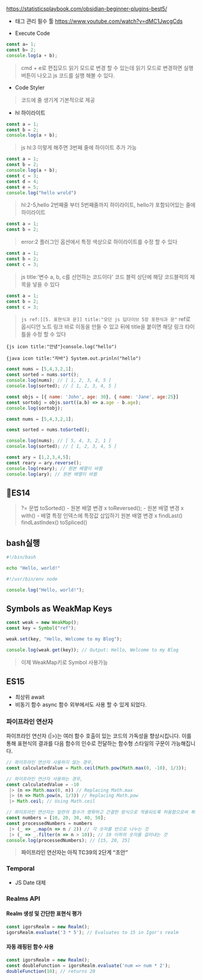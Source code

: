 
https://statisticsplaybook.com/obsidian-beginner-plugins-best5/


- 태그 관리 필수 툴
https://www.youtube.com/watch?v=dMC1JwcgCds



- Execute Code

```js
const a= 1;
const b= 2;
console.log(a + b);
```

> cmd + e로 편집모드 읽기 모드로 변경 할 수 있는데 읽기 모드로 변경하면 실행 버튼이 나오고 js 코드를 실행 해볼 수 있다.


- Code Styler
> 코드에 줄 생기게 기본적으로 제공

- hl 하이라이트

```js hl:3
const a = 1;
const b = 2;
console.log(a + b);
```

> js hl:3 이렇게 해주면 3번째 줄에 하이이트 추가 가능

```js hl:2-5,hello
const a = 1;
const b = 2;
console.log(a + b);
const c = 3;
const d = 4;
const e = 5;
console.log("hello wrold")
```

> hl:2-5,hello 
> 2번째줄 부터 5번째줄까지 하이라이트, hello가 포함되어있는 줄에 하이라이트


```js error:2
const a = 1;
const b = 2;
```

> error:2 플러그인 옵션에서 특정 색상으로 하이라이트를 수정 할 수 있다

```js title:'변수 a, b, c를 선언하는 코드이다'
const a = 1;
const b = 2;
const c = 3;
```

> js title:'변수 a, b, c를 선언하는 코드이다' 코드 블럭 상단에 해당 코드블럭의 제목을 넣을 수 있다

```js ref:[[5. 표현식과 문]] title:"모던 js 딥다이브 5장 포현식과 문"
const a = 1;
const b = 2;
const c = 3;
```

> `js ref:[[5. 표현식과 문]] title:"모던 js 딥다이브 5장 포현식과 문"` 
> ref로 옵시디언 노트 링크 바로 이동을 만들 수 있고 뒤에 title을 붙이면 해당 링크 타이틀을 수정 할 수 있다


`{js icon title:"안녕"}console.log("hello")` 

`{java icon title:"자바"} System.out.prinln("hello")` 



```js title="sort 문제점은 원본 배열이 변경된다는 불변하지 않은 치명적 단점"
const nums = [5,4,3,2,1];
const sorted = nums.sort();
console.log(nums); // [ 1, 2, 3, 4, 5 ]
console.log(sorted); // [ 1, 2, 3, 4, 5 ]

const objs = [{ name: 'John', age: 30}, { name: 'Jane', age:25}]
const sortobj = objs.sort((a,b) => a.age - b.age);
console.log(sortobj);
```

```js
const nums = [5,4,3,2,1];

const sorted = nums.toSorted();

console.log(nums); // [ 5, 4, 3, 2, 1 ]
console.log(sorted); // [ 1, 2, 3, 4, 5 ]
```


```js
const ary = [1,2,3,4,5];
const reary = ary.reverse();
console.log(reary); // 원본 배열이 바뀜
console.log(ary); // 원본 배열이 바뀜
```
## ES14
> ?= 문법
> toSorted() - 원본 배열 변경 x
> toReversed(); - 원본 배열 변경 x
> with() - 배열 특정 인덱스에 특정값 삽입하기 원본 배열 변경 x
> findLast()
> findLastIndex()
> toSpliced()


## bash실행
```bash
#!/bin/bash

echo "Hello, world!"
```

```js title="hello.js로 실행 가능"
#!/usr/bin/env node

console.log("Hello, world!");
```


## Symbols as WeakMap Keys

```js
const weak = new WeakMap();
const key = Symbol("ref");

weak.set(key, "Hello, Welcome to my Blog");

console.log(weak.get(key)); // Output: Hello, Welcome to my Blog
```

> 이제 WeakMap키로 Symbol 사용가능


## ES15
- 최상위 await
- 비동기 함수 async 함수 외부에서도 사용 할 수 있게 되었다.

### 파이프라인 연산자

파이프라인 연산자 (|>)는 여러 함수 호출이 있는 코드의 가독성을 향상시킵니다. 이를 통해 표현식의 결과를 다음 함수의 인수로 전달하는 함수형 스타일의 구문이 가능해집니다.


```js
// 파이프라인 연산자 사용하지 않는 경우,
const calculatedValue = Math.ceil(Math.pow(Math.max(0, -10), 1/3));

// 파이프라인 연산자 사용하는 경우,
const calculatedValue = -10
 |> (n => Math.max(0, n)) // Replacing Math.max
 |> (n => Math.pow(n, 1/3)) // Replacing Math.pow
 |> Math.ceil; // Using Math.ceil
```

```js title="함수형 사용"
// 파이프라인 연산자는 일련의 함수가 명확하고 간결한 방식으로 적용되도록 허용함으로써 복잡한 데이터 조작을 단순화합니다.
const numbers = [10, 20, 30, 40, 50];
const processedNumbers = numbers
 |> (_ => _.map(n => n / 2)) // 각 숫자를 반으로 나누는 것
 |> (_ => _.filter(n => n > 10)); // 10 이하의 숫자를 걸러내는 것
console.log(processedNumbers); // [15, 20, 25]
```

> **파이프라인 연산자는 아직 TC39의 2단계 “초안”** 


### Temporal
- JS Date 대체


### Realms API
#### Realm 생성 및 간단한 표현식 평가

```js
const igorsRealm = new Realm();  
igorsRealm.evaluate('3 * 5'); // Evaluates to 15 in Igor's realm
```

#### 자동 래핑된 함수 사용
```js
const igorsRealm = new Realm();
const doubleFunction = igorsRealm.evaluate('num => num * 2');
doubleFunction(10); // returns 20
```

